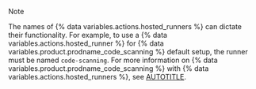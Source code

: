 > [!NOTE]
> The names of {% data variables.actions.hosted_runners %} can dictate their functionality. For example, to use a {% data variables.actions.hosted_runner %} for {% data variables.product.prodname_code_scanning %} default setup, the runner must be named `code-scanning`. For more information on {% data variables.product.prodname_code_scanning %} with {% data variables.actions.hosted_runners %}, see [AUTOTITLE](/code-security/code-scanning/managing-your-code-scanning-configuration/configuring-larger-runners-for-default-setup).
